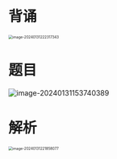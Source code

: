 # 背诵

<img src="https://cvp.oss-cn-shanghai.aliyuncs.com/picgo/202401312223490.png" alt="image-20240131222317343" style="zoom:50%;" />



# 题目

![image-20240131153740389](https://cvp.oss-cn-shanghai.aliyuncs.com/picgo/202401311537504.png)



# 解析

<img src="https://cvp.oss-cn-shanghai.aliyuncs.com/picgo/202401312218305.png" alt="image-20240131221858077" style="zoom: 50%;" />





